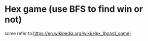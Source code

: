# Hex game (use BFS to find win or not)

some refer to:https://en.wikipedia.org/wiki/Hex_(board_game)
